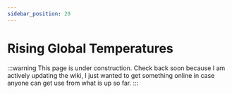 ```yaml
---
sidebar_position: 20
---
```


# Rising Global Temperatures

:::warning
This page is under construction. Check back soon because I am actively updating the wiki, I just wanted to get something online in case anyone can get use from what is up so far.
:::
